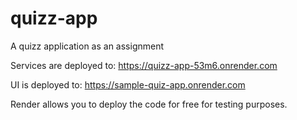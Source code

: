 # quizz-app
A quizz application as an assignment

Services are deployed to: https://quizz-app-53m6.onrender.com






UI is deployed to: https://sample-quiz-app.onrender.com





Render allows you to deploy the code for free for testing purposes.
